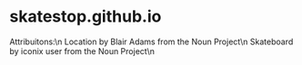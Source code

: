 # skatestop.github.io
Attribuitons:\n
Location by Blair Adams from the Noun Project\n
Skateboard by iconix user from the Noun Project\n
